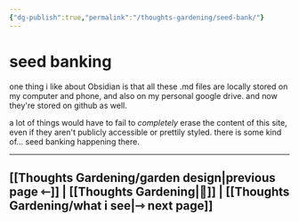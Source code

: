 ```yaml
---
{"dg-publish":true,"permalink":"/thoughts-gardening/seed-bank/"}
---
```


# seed banking

one thing i like about Obsidian is that all these .md files are locally stored on my computer and phone, and also on my personal google drive. and now they're stored on github as well. 

a lot of things would have to fail to *completely* erase the content of this site, even if they aren't publicly accessible or prettily styled. there is some kind of... seed banking happening there.

---
## [[Thoughts Gardening/garden design\|previous page ⇽]] | [[Thoughts Gardening\|💬]] | [[Thoughts Gardening/what i see\|⇾ next page]]